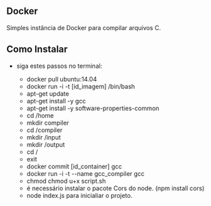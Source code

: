 ## Docker ##
Simples instância de Docker para compilar arquivos C.

## Como Instalar ##

* siga estes passos no terminal: 
    - docker pull ubuntu:14.04
    - docker run -i -t [id_imagem] /bin/bash
    - apt-get update
    - apt-get install -y gcc
    - apt-get install -y software-properties-common
    - cd /home
    - mkdir compiler
    - cd /compiler
    - mkdir /input
    - mkdir /output
    - cd /
    - exit
    - docker commit [id_container] gcc
    - docker run -i -t --name gcc_compiler  gcc 
    - chmod chmod u+x script.sh
    
    * é necessário instalar o pacote Cors do node. (npm install cors)
    * node index.js para inicialiar o projeto.